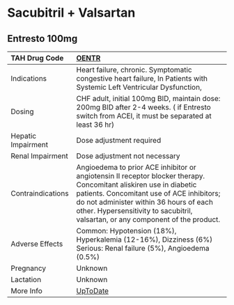 # Sacubitril + Valsartan

## Entresto 100mg

| TAH Drug Code      | [OENTR](https://www.tahsda.org.tw/drugs/hissearch.php?drug_code=OENTR)                                                                                                                                                                                                                        |
|:-------------------|:----------------------------------------------------------------------------------------------------------------------------------------------------------------------------------------------------------------------------------------------------------------------------------------------|
| Indications        | Heart failure, chronic. Symptomatic congestive heart failure, In Patients with Systemic Left Ventricular Dysfunction,                                                                                                                                                                         |
| Dosing             | CHF adult, initial 100mg BID, maintain dose: 200mg BID after 2-4 weeks. ( if Entresto switch from ACEI, it must be separated at least 36 hr)                                                                                                                                                  |
| Hepatic Impairment | Dose adjustment required                                                                                                                                                                                                                                                                      |
| Renal Impairment   | Dose adjustment not necessary                                                                                                                                                                                                                                                                 |
| Contraindications  | Angioedema to prior ACE inhibitor or angiotensin II receptor blocker therapy. Concomitant aliskiren use in diabetic patients. Concomitant use of ACE inhibitors; do not administer within 36 hours of each other. Hypersensitivity to sacubitril, valsartan, or any component of the product. |
| Adverse Effects    | Common: Hypotension (18%), Hyperkalemia (12-16%), Dizziness (6%) Serious: Renal failure (5%), Angioedema (0.5%)                                                                                                                                                                               |
| Pregnancy          | Unknown                                                                                                                                                                                                                                                                                       |
| Lactation          | Unknown                                                                                                                                                                                                                                                                                       |
| More Info          | [UpToDate](https://www.uptodate.com/contents/sacubitril-+-valsartan-drug-information)                                                                                                                                                                                                         |

